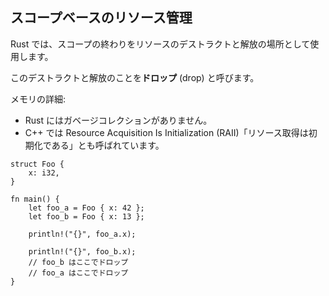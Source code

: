 ## スコープベースのリソース管理

Rust
では、スコープの終わりをリソースのデストラクトと解放の場所として使用します。

このデストラクトと解放のことを**ドロップ** (drop) と呼びます。

メモリの詳細:

-   Rust にはガベージコレクションがありません。
-   C++ では Resource Acquisition Is Initialization (RAII)「リソース取得は初期化である」とも呼ばれています。

```
struct Foo {
    x: i32,
}

fn main() {
    let foo_a = Foo { x: 42 };
    let foo_b = Foo { x: 13 };

    println!("{}", foo_a.x);

    println!("{}", foo_b.x);
    // foo_b はここでドロップ
    // foo_a はここでドロップ
}
```
